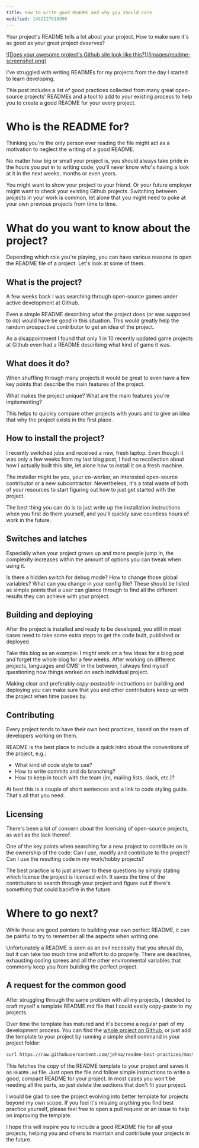 ```yaml
---
title: How to write good README and why you should care
modified: 1462127618806
---
```


Your project's README tells a lot about your project. How to make sure it's
as good as your great project deserves?

<a href="https://github.com/jvnk/game" rel="nofollow" target="_blank" x="_">
![Does your awesome project's Github site look like this?](/images/readme-screenshot.png)
</a>

I've struggled with writing READMEs for my projects from the day I started
to learn developing.

This post includes a list of good practices collected from many great
open-source projects' READMEs and a tool to add to your existing process to
help you to create a good README for your every project.

# Who is the README for?

Thinking you're the only person ever reading the file might act as a
motivation to neglect the writing of a good README.

No matter how big or small your project is, you should always take pride in the
hours you put in to writing code; you'll never know who's having a look at it
in the next weeks, months or even years.

You might want to show your project to your friend. Or your future employer
might want to check your existing Github projects. Switching between projects in
your work is common, let alone that you might need to poke at your own previous
projects from time to time.

# What do you want to know about the project?

Depending which role you're playing, you can have various reasons to open the
README file of a project. Let's look at some of them.

## What is the project?

A few weeks back I was searching through open-source games under active
development at Github.

Even a simple README describing what the project does (or was supposed to do)
would have be good in this situation. This would greatly help the random
prospective contributor to get an idea of the project.

As a disappointment I found that only 1 in 10 recently updated game projects at
Github even had a README describing what kind of game it was.

## What does it do?

When shuffling through many projects it would be great to even have a few key
points that describe the main features of the project.

What makes the project unique? What are the main features you're implementing?

This helps to quickly compare other projects with yours and to give an idea that
why the project exists in the first place.

## How to install the project?

I recently switched jobs and received a new, fresh laptop. Even though it was
only a few weeks from my last blog post, I had no recollection about how I
actually built this site, let alone how to install it on a fresh machine.

The installer might be you, your co-worker, an interested open-source
contributor or a new subcontractor. Nevertheless, it's a total waste of both
of your resources to start figuring out how to just get started with the
project.

The best thing you can do is to just write up the installation instructions when
you first do them yourself, and you'll quickly save countless hours of work in
the future.

## Switches and latches

Especially when your project grows up and more people jump in, the complexity
increases within the amount of options you can tweak when using it.

Is there a hidden switch for debug mode? How to change those global variables?
What can you change in your config file? These should be listed as simple
points that a user can glance through to find all the different results they can
achieve with your project.

## Building and deploying

After the project is installed and ready to be developed, you still in most
cases need to take some extra steps to get the code built, published or
deployed.

Take this blog as an example: I might work on a few ideas for a blog post and
forget the whole blog for a few weeks. After working on different projects,
languages and CMS' in the between, I always find myself questioning how things
worked on each individual project.

Making clear and preferably *copy-pasteable* instructions on building and
deploying you can make sure that you and other contributors keep up with the
project when time passes by.

## Contributing

Every project tends to have their own best practices, based on the team of
developers working on them.

README is the best place to include a quick intro about the conventions of the
project, e.g.:

- What kind of code style to use?
- How to write commits and do branching?
- How to keep in touch with the team (irc, mailing lists, slack, etc.)?

At best this is a couple of short sentences and a link to code styling guide.
That's all that you need.

## Licensing

There's been a lot of concern about the licensing of open-source projects, as
well as the lack thereof.

One of the key points when searching for a new project to contribute on is the
ownership of the code: Can I use, modify and contribute to the project? Can I
use the resulting code in my work/hobby projects?

The best practice is to just answer to these questions by simply stating which
license the project is licensed with. It saves the time of the contributors to
search through your project and figure out if there's something that could
backfire in the future.

# Where to go next?

While these are good pointers to building your own perfect README, it can be
painful to try to remember all the aspects when writing one.

Unfortunately a README is seen as an evil necessity that you *should* do, but
it can take too much time and effort to do properly. There are deadlines,
exhausting coding sprees and all the other environmental variables that
commonly keep you from building the perfect project.

## A request for the common good

After struggling through the same problem with all my projects, I decided to
craft myself a template README.md file that I could easily copy-paste to my
projects.

Over time the template has matured and it's become a regular part of my
development process. You can find the [whole project on Github][readme-github], 
or just add the template  to your project by running a simple shell command in
your project folder:

```bash
curl https://raw.githubusercontent.com/jehna/readme-best-practices/master/README-default.md > README.md
```

This fetches the copy of the README template to your project and saves it as
`README.md` file. Just open the file and follow simple instructions to write a
good, compact README for your project. In most cases you won't be needing all
the parts, so just delete the sections that don't fit your project.

I would be glad to see the project evolving into better template for projects
beyond my own scope. If you feel it's missing anything you find best practice
yourself, please feel free to open a pull request or an issue to help on
improving the template.

I hope this will inspire you to include a good README file for all your
projects, helping you and others to maintain and contribute your projects in the
future.

[readme-github]:https://github.com/jehna/readme-best-practices
